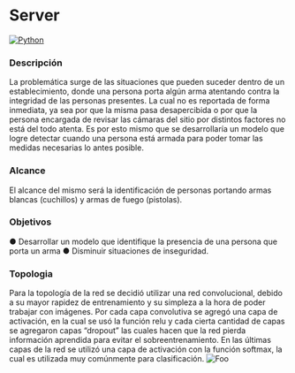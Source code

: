 # Server
[![Python](https://img.shields.io/badge/Python-3.7-blue?logo=python)](https://www.python.org) 

### Descripción
La problemática surge de las situaciones que pueden suceder dentro de un
establecimiento, donde una persona porta algún arma atentando contra la integridad
de las personas presentes. La cual no es reportada de forma inmediata, ya sea por
que la misma pasa desapercibida o por que la persona encargada de revisar las
cámaras del sitio por distintos factores no está del todo atenta. Es por esto mismo
que se desarrollaría un modelo que logre detectar cuando una persona está armada
para poder tomar las medidas necesarias lo antes posible.

### Alcance
El alcance del mismo será la identificación de personas portando armas blancas
(cuchillos) y armas de fuego (pistolas).

### Objetivos
● Desarrollar un modelo que identifique la presencia de una persona que porta
un arma
● Disminuir situaciones de inseguridad.

### Topologia
Para la topología de la red se decidió utilizar una red convolucional, debido
a su mayor rapidez de entrenamiento y su simpleza a la hora de poder
trabajar con imágenes. Por cada capa convolutiva se agregó una capa de
activación, en la cual se usó la función relu y cada cierta cantidad de capas
se agregaron capas “dropout” las cuales hacen que la red pierda
información aprendida para evitar el sobreentrenamiento. En las últimas
capas de la red se utilizó una capa de activación con la función softmax, la
cual es utilizada muy comúnmente para clasificación.
![Foo](https://i.ibb.co/h8CDwf4/Screen-Shot-2021-12-03-at-11-16-41-AM.png)
